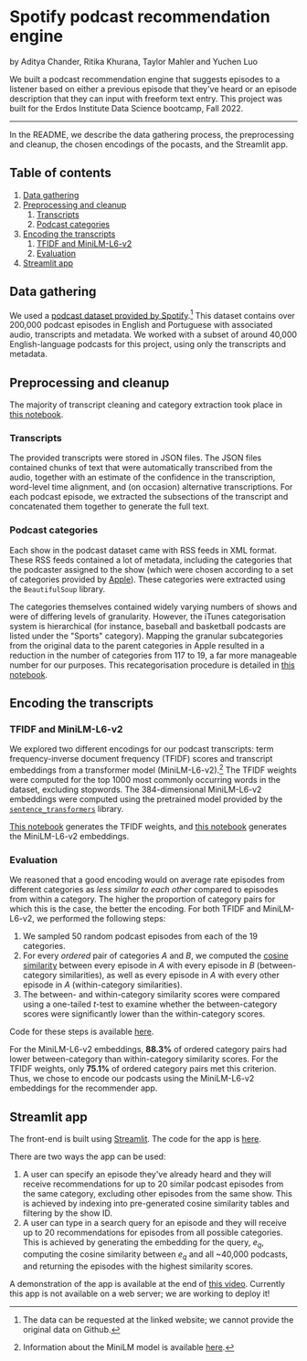 # Spotify podcast recommendation engine
by Aditya Chander, Ritika Khurana, Taylor Mahler and Yuchen Luo

We built a podcast recommendation engine that suggests episodes to a listener based on either a previous episode that they've heard or an episode description that they can input with freeform text entry. This project was built for the Erdos Institute Data Science bootcamp, Fall 2022.
***

In the README, we describe the data gathering process, the preprocessing and cleanup, the chosen encodings of the pocasts, and the Streamlit app.

## Table of contents
1. [Data gathering](#data-gathering)
2. [Preprocessing and cleanup](#preprocessing)
	1. [Transcripts](#transcripts)
	2. [Podcast categories](#categories)
3. [Encoding the transcripts](#encoding)
	1. [TFIDF and MiniLM-L6-v2](#options)
	2. [Evaluation](#evaluation)
4. [Streamlit app](#streamlit)

## Data gathering <a name="data-gathering"></a>

We used a [podcast dataset provided by Spotify](https://podcastsdataset.byspotify.com/).[^1] This dataset contains over 200,000 podcast episodes in English and Portuguese with associated audio, transcripts and metadata. We worked with a subset of around 40,000 English-language podcasts for this project, using only the transcripts and metadata.

[^1]: The data can be requested at the linked website; we cannot provide the original data on Github. 

## Preprocessing and cleanup <a name="preprocessing"></a>

The majority of transcript cleaning and category extraction took place in [this notebook](https://github.com/adityac95/spotify_podcast_rec/blob/main/data_inspection_cleaning_CLEAN.ipynb). 

### Transcripts <a name="transcripts"></a>

The provided transcripts were stored in JSON files. The JSON files contained chunks of text that were automatically transcribed from the audio, together with an estimate of the confidence in the transcription, word-level time alignment, and (on occasion) alternative transcriptions. For each podcast episode, we extracted the subsections of the transcript and concatenated them together to generate the full text.

### Podcast categories <a name="categories"></a>

Each show in the podcast dataset came with RSS feeds in XML format. These RSS feeds contained a lot of metadata, including the categories that the podcaster assigned to the show (which were chosen according to a set of categories provided by [Apple](https://podcasts.apple.com/us/genre/podcasts/id26)). These categories were extracted using the `BeautifulSoup` library.

The categories themselves contained widely varying numbers of shows and were of differing levels of granularity. However, the iTunes categorisation system is hierarchical (for instance, baseball and basketball podcasts are listed under the "Sports" category). Mapping the granular subcategories from the original data to the parent categories in Apple resulted in a reduction in the number of categories from 117 to 19, a far more manageable number for our purposes. This recategorisation procedure is detailed in [this notebook](https://github.com/adityac95/spotify_podcast_rec/blob/main/transcript_tagging_embedding_CLEAN.ipynb).

## Encoding the transcripts <a name="encoding"></a>

### TFIDF and MiniLM-L6-v2 <a name="options"></a>

We explored two different encodings for our podcast transcripts: term frequency-inverse document frequency (TFIDF) scores and transcript embeddings from a transformer model (MiniLM-L6-v2).[^2] The TFIDF weights were computed for the top 1000 most commonly occurring words in the dataset, excluding stopwords. The 384-dimensional MiniLM-L6-v2 embeddings were computed using the pretrained model provided by the [`sentence_transformers`](https://www.sbert.net/) library.

[^2]: Information about the MiniLM model is available [here](https://arxiv.org/pdf/2002.10957.pdf).

[This notebook](https://github.com/adityac95/spotify_podcast_rec/blob/main/transcript_tagging_tfidf_embedding.ipynb) generates the TFIDF weights, and [this notebook](https://github.com/adityac95/spotify_podcast_rec/blob/main/transcript_tagging_embedding_CLEAN.ipynb) generates the MiniLM-L6-v2 embeddings.

### Evaluation <a name="evaluation"></a>

We reasoned that a good encoding would on average rate episodes from different categories as *less similar to each other* compared to episodes from within a category. The higher the proportion of category pairs for which this is the case, the better the encoding. For both TFIDF and MiniLM-L6-v2, we performed the following steps:

1. We sampled 50 random podcast episodes from each of the 19 categories.
2. For every *ordered* pair of categories $A$ and $B$, we computed the [cosine similarity](https://en.wikipedia.org/wiki/Cosine_similarity) between every episode in $A$ with every episode in $B$ (between-category similarities), as well as every episode in $A$ with every other episode in $A$ (within-category similarities).
3. The between- and within-category similarity scores were compared using a one-tailed *t*-test to examine whether the between-category scores were significantly lower than the within-category scores. 

Code for these steps is available [here](https://github.com/adityac95/spotify_podcast_rec/blob/main/embedding_exploratory.ipynb).

For the MiniLM-L6-v2 embeddings, **88.3%** of ordered category pairs had lower between-category than within-category similarity scores. For the TFIDF weights, only **75.1%** of ordered category pairs met this criterion. Thus, we chose to encode our podcasts using the MiniLM-L6-v2 embeddings for the recommender app. 

## Streamlit app <a name="streamlit"></a>

The front-end is built using [Streamlit](https://streamlit.io/). The code for the app is [here](https://github.com/adityac95/spotify_podcast_rec/blob/main/app.py).

There are two ways the app can be used:
1. A user can specify an episode they've already heard and they will receive recommendations for up to 20 similar podcast episodes from the same category, excluding other episodes from the same show. This is achieved by indexing into pre-generated cosine similarity tables and filtering by the show ID.
2. A user can type in a search query for an episode and they will receive up to 20 recommendations for episodes from all possible categories. This is achieved by generating the embedding for the query, $e_q$, computing the cosine similarity between $e_q$ and all ~40,000 podcasts, and returning the episodes with the highest similarity scores.

A demonstration of the app is available at the end of [this video](https://drive.google.com/file/d/1mCbqtE9N9wT4p8GZIDmSsVs36f72tW3C/view?usp=share_link). Currently this app is not available on a web server; we are working to deploy it! 
